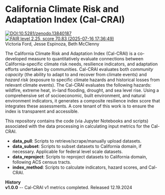 # California Climate Risk and Adaptation Index (Cal-CRAI)
[![DOI:10.5281/zenodo.13840187](http://zenodo.org/badge/doi/10.5281/zenodo.13840187.svg)](https://doi.org/10.5281/zenodo.13840187) <a href="https://www.f-uji.net/view/4090"><img src="https://www.f-uji.net/badge/plastic/4090" alt="FAIR level 2.25, score 70.83 (2025-07-16 17:36:49)"></a> <br>
Victoria Ford, Jesse Espinoza, Beth McClenny

The California Climate Risk and Adaptation Index (Cal-CRAI) is a co-developed measure to quantitatively evaluate connections between California-specific climate risk needs, resilience indicators, and adaptation efforts undertaken by communities. Cal-CRAI evaluates both *community capacity* (the ability to adapt to and recover from climate events) and *hazard risk* (exposure to specific climate hazards and historical losses from relevant climate events). The Cal-CRAI evaluates the following hazards: wildfire, extreme heat, in-land flooding, drought, and sea level rise. Using a comprehensive set of socioeconomic, built environment, and natural environment indicators, it generates a composite resilience index score that integrates these assessments. A core tenant of this work is to ensure the index is transparent and accessible. 

This repository contains the code (via Jupyter Notebooks and scripts) associated with the data processing in calculating input metrics for the Cal-CRAI. 
* **data_pull**: Scripts to retrieve/scrape/manually upload datasets.
* **data_subset**: Scripts to subset datasets to California domain, if necessary. Applicable for federal level scale datasets.
* **data_reproject**: Scripts to reproject datasets to California domain, following ACS census tracts.
* **index_method**: Scripts to calculate indicators, hazard scores, and Cal-CRAI.

**History**<br>
**v1.0.0** -- Cal-CRAI v1 metrics completed. Released 12.19.2024
